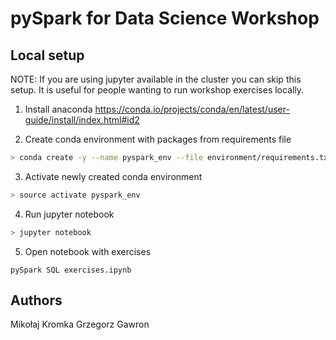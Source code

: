 # pySpark for Data Science Workshop
## Local setup
NOTE: If you are using jupyter available in the cluster you can skip this setup. It is useful for people wanting to run workshop exercises locally.

1. Install anaconda  https://conda.io/projects/conda/en/latest/user-guide/install/index.html#id2

2. Create conda environment with packages from requirements file
```bash
> conda create -y --name pyspark_env --file environment/requirements.txt
```

3. Activate newly created conda environment
```bash
> source activate pyspark_env
```

4. Run jupyter notebook
```bash
> jupyter notebook
```

5. Open notebook with exercises
```
pySpark SQL exercises.ipynb
```

## Authors
Mikołaj Kromka
Grzegorz Gawron
